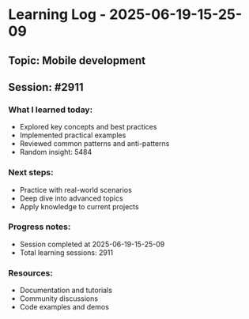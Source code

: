# Learning Log - 2025-06-19-15-25-09

## Topic: Mobile development
## Session: #2911

### What I learned today:
- Explored key concepts and best practices
- Implemented practical examples  
- Reviewed common patterns and anti-patterns
- Random insight: 5484

### Next steps:
- Practice with real-world scenarios
- Deep dive into advanced topics
- Apply knowledge to current projects

### Progress notes:
- Session completed at 2025-06-19-15-25-09
- Total learning sessions: 2911

### Resources:
- Documentation and tutorials
- Community discussions
- Code examples and demos
